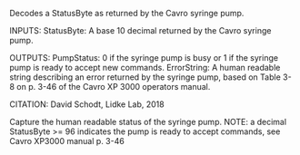 
Decodes a StatusByte as returned by the Cavro syringe pump.

INPUTS:
StatusByte: A base 10 decimal returned by the Cavro syringe pump.

OUTPUTS:
PumpStatus: 0 if the syringe pump is busy or 1 if the syringe pump is
ready to accept new commands.
ErrorString: A human readable string describing an error returned by
the syringe pump, based on Table 3-8 on p. 3-46 of the
Cavro XP 3000 operators manual.

CITATION: David Schodt, Lidke Lab, 2018


Capture the human readable status of the syringe pump.
NOTE: a decimal StatusByte >= 96 indicates the pump is ready
to accept commands, see Cavro XP3000 manual p. 3-46
